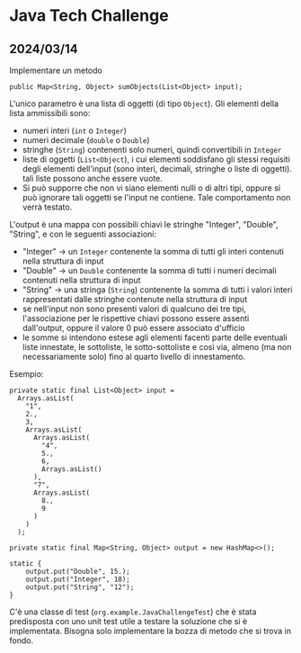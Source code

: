 # Java Tech Challenge
## 2024/03/14


Implementare un metodo
```
public Map<String, Object> sumObjects(List<Object> input);
```
L'unico parametro è una lista di oggetti (di tipo `Object`). Gli elementi della lista ammissibili sono:  
  - numeri interi (`int` o `Integer`)  
  - numeri decimale (`double` o `Double`)  
  - stringhe (`String`) contenenti solo numeri, quindi convertibili in `Integer`  
  - liste di oggetti (`List<Object`), i cui elementi soddisfano gli stessi requisiti degli elementi dell'input (sono interi, decimali, stringhe o liste di oggetti). tali liste possono anche essere vuote.  
  - Si può supporre che non vi siano elementi nulli o di altri tipi, oppure si può ignorare tali oggetti se l'input ne contiene. Tale comportamento non verrà testato.  

L'output è una mappa con possibili chiavi le stringhe "Integer", "Double", "String", e con le seguenti associazioni:  
  - "Integer" -> un `Integer` contenente la somma di tutti gli interi contenuti nella struttura di input  
  - "Double" -> un `Double` contenente la somma di tutti i numeri decimali contenuti nella struttura di input
  - "String" -> una stringa (`String`) contenente la somma di tutti i valori interi rappresentati dalle stringhe contenute nella struttura di input
  - se nell'input non sono presenti valori di qualcuno dei tre tipi, l'associazione per le rispettive chiavi possono essere assenti dall'output, oppure il valore 0 può essere associato d'ufficio
  - le somme si intendono estese agli elementi facenti parte delle eventuali liste innestate, le sottoliste, le sotto-sottoliste e così via, almeno (ma non necessariamente solo) fino al quarto livello di innestamento.  

Esempio:
```
private static final List<Object> input =
  Arrays.asList(
    "1",
    2.,
    3,
    Arrays.asList(
      Arrays.asList(
        "4",
        5.,
        6,
        Arrays.asList()
      ),
      "7",
      Arrays.asList(
        8.,
        9
      )
    )
  );

private static final Map<String, Object> output = new HashMap<>();

static {
    output.put("Double", 15.);
    output.put("Integer", 18);
    output.put("String", "12");
}
```

C'è una classe di test (`org.example.JavaChallengeTest`) che è stata predisposta con uno unit test utile a testare la soluzione che si è implementata.
Bisogna solo implementare la bozza di metodo che si trova in fondo.
